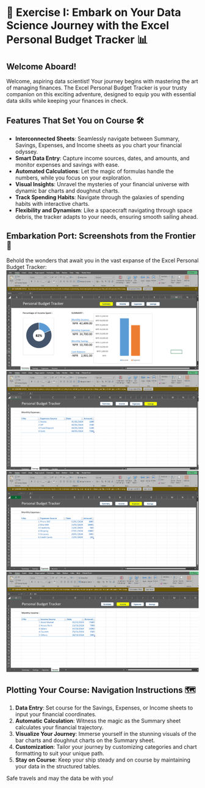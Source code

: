 # 🚀 Exercise I: Embark on Your Data Science Journey with the Excel Personal Budget Tracker 📊

## Welcome Aboard!

Welcome, aspiring data scientist! Your journey begins with mastering the art of managing finances. The Excel Personal Budget Tracker is your trusty companion on this exciting adventure, designed to equip you with essential data skills while keeping your finances in check.

## Features That Set You on Course 🛠️

- **Interconnected Sheets**: Seamlessly navigate between Summary, Savings, Expenses, and Income sheets as you chart your financial odyssey.
- **Smart Data Entry**: Capture income sources, dates, and amounts, and monitor expenses and savings with ease.
- **Automated Calculations**: Let the magic of formulas handle the numbers, while you focus on your exploration.
- **Visual Insights**: Unravel the mysteries of your financial universe with dynamic bar charts and doughnut charts.
- **Track Spending Habits**: Navigate through the galaxies of spending habits with interactive charts.
- **Flexibility and Dynamism**: Like a spacecraft navigating through space debris, the tracker adapts to your needs, ensuring smooth sailing ahead.

## Embarkation Port: Screenshots from the Frontier 🚢

Behold the wonders that await you in the vast expanse of the Excel Personal Budget Tracker:
![Summary Sheet](Outputs/image.png)
![Savings Sheet](Outputs/image-1.png)
![Expenses Sheet](Outputs/image-2.png)
![Income Sheet](Outputs/image-3.png)



## Plotting Your Course: Navigation Instructions 🗺️

1. **Data Entry**: Set course for the Savings, Expenses, or Income sheets to input your financial coordinates.
2. **Automatic Calculation**: Witness the magic as the Summary sheet calculates your financial trajectory.
3. **Visualize Your Journey**: Immerse yourself in the stunning visuals of the bar charts and doughnut charts on the Summary sheet.
4. **Customization**: Tailor your journey by customizing categories and chart formatting to suit your unique path.
5. **Stay on Course**: Keep your ship steady and on course by maintaining your data in the structured tables.

Safe travels and may the data be with you! 
